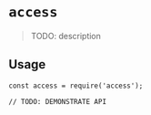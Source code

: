# `access`

> TODO: description

## Usage

```
const access = require('access');

// TODO: DEMONSTRATE API
```
